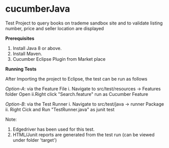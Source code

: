 # cucumberJava
Test Project to query books on trademe sandbox site and to validate listing number, price and seller location are displayed

**Prerequisites**
1. Install Java 8 or above.
2. Install Maven.
3. Cucumber Eclipse Plugin from Market place

**Running Tests**

After Importing the project to Eclipse, 
the test can be run as follows
  
  
  *Option-A*: via the Feature File
          i. Navigate to src/test/resources -> Features folder Open
          ii.Right click "Search.feature" run as Cucumber Feature
          
  
  *Option-B*: via the Test Runner
          i. Navigate to src/test/java -> runner Package
          ii. Right Cick and Run "TestRunner.java" as junit test
          
  Note: 
  1. Edgedriver has been used for this test.
  2. HTML/Junit reports are generated from the test run (can be viewed under folder 'target')
